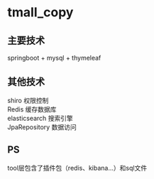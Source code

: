 # tmall_copy
## 主要技术
springboot + mysql + thymeleaf
## 其他技术
shiro 权限控制  
Redis 缓存数据库  
elasticsearch 搜索引擎  
JpaRepository 数据访问  
## PS
tool层包含了插件包（redis、kibana...）和sql文件

